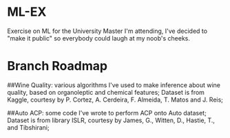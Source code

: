 # ML-EX

Exercise on ML for the University Master I'm attending, I've decided to "make it public" so everybody could laugh at my noob's cheeks.

# Branch Roadmap

##Wine Quality:
various algorithms I've used to make inference about wine quality, based on organoleptic and chemical features; Dataset is from Kaggle, courtesy by P. Cortez, A. Cerdeira, F. Almeida, T. Matos and J. Reis;

##Auto ACP:
some code I've wrote to perform ACP onto Auto dataset; Dataset is from library ISLR, courtesy by James, G., Witten, D., Hastie, T., and Tibshirani;
